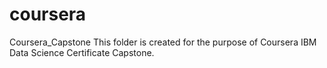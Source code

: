 # coursera
Coursera_Capstone
This folder is created for the purpose of Coursera IBM Data Science Certificate Capstone.
